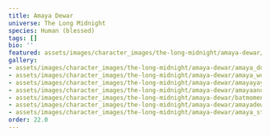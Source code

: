 ```yaml
---
title: Amaya Dewar
universe: The Long Midnight
species: Human (blessed)
tags: []
bio: ''
featured: assets/images/character_images/the-long-midnight/amaya-dewar/amaya_door.webp
gallery:
- assets/images/character_images/the-long-midnight/amaya-dewar/amaya_door.webp
- assets/images/character_images/the-long-midnight/amaya-dewar/amaya_wounded.webp
- assets/images/character_images/the-long-midnight/amaya-dewar/amayayaya.webp
- assets/images/character_images/the-long-midnight/amaya-dewar/amayaanopther.webp
- assets/images/character_images/the-long-midnight/amaya-dewar/batmoment.webp
- assets/images/character_images/the-long-midnight/amaya-dewar/amayadewaryea.webp
- assets/images/character_images/the-long-midnight/amaya-dewar/amaya_stronk.webp
order: 22.0
---
```


